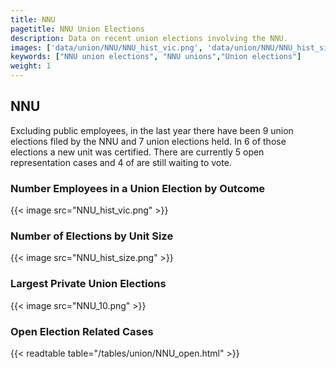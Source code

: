```yaml
---
title: NNU
pagetitle: NNU Union Elections
description: Data on recent union elections involving the NNU.
images: ['data/union/NNU/NNU_hist_vic.png', 'data/union/NNU/NNU_hist_size.png', 'data/union/NNU/NNU_10.png']
keywords: ["NNU union elections", "NNU unions","Union elections"]
weight: 1
---
```

##  NNU

Excluding public employees, in the last year there have been 9 union elections filed by the NNU and 7 union elections held. In 6 of those elections a new unit was certified. There are currently 5 open representation cases and 4 of are still waiting to vote.

### Number Employees in a Union Election by Outcome
{{< image src="NNU_hist_vic.png" >}}

### Number of Elections by Unit Size
{{< image src="NNU_hist_size.png" >}}

### Largest Private Union Elections
{{< image src="NNU_10.png" >}}

### Open Election Related Cases
{{< readtable table="/tables/union/NNU_open.html" >}}

